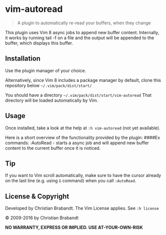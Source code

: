 vim-autoread
============
> A plugin to automatically re-read your buffers, when they change

This plugin uses Vim 8 async jobs to append new buffer content. Internally, it
works by running tail -f on a file and the output will be appended to the
buffer, which displays this buffer.

Installation
---

Use the plugin manager of your choice.

Alternatively, since Vim 8 includes a package manager by default, clone this repository below
`~/.vim/pack/dist/start/`

You should have a directory `~/.vim/pack/dist/start/vim-autoread`
That directory will be loaded automatically by Vim.

Usage
---
Once installed, take a look at the help at `:h vim-autoread` (not yet available).

Here is a short overview of the functionality provided by the plugin:
####Ex commands:
    :AutoRead     - starts a async job and will append new buffer content
                    to the current buffer once it is noticed.

Tip
---
If you want to Vim scroll automatically, make sure to have the cursor already on the last
line (e.g. using `G` command) when you call `:AutoRead`.

License & Copyright
-------

Developed by Christian Brabandt. 
The Vim License applies. See `:h license`

© 2009-2016 by Christian Brabandt

__NO WARRANTY, EXPRESS OR IMPLIED.  USE AT-YOUR-OWN-RISK__

